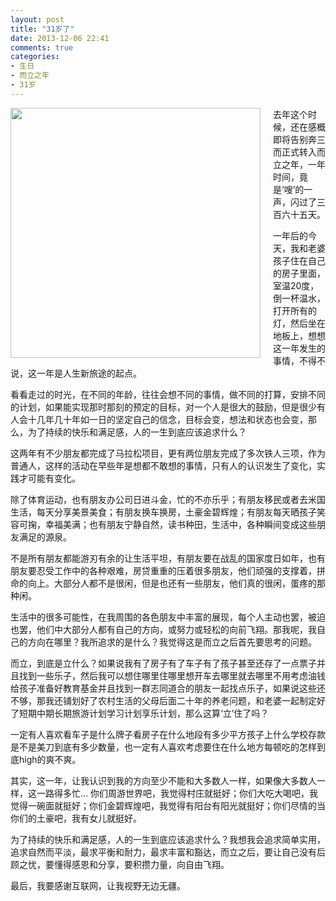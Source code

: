 ```yaml
---
layout: post
title: "31岁了"
date: 2013-12-06 22:41
comments: true
categories: 
- 生日
- 而立之年
- 31岁
---
```


<div style="float:left;margin-right:20px;"><img src="https://www.evernote.com/shard/s8/sh/8e25c70b-c63a-421a-9339-1dc70039ad02/d05dcce3d2ddeb20e0bd980e17df516e/deep/0/Screen-Shot-2013-12-06-at-10.50.01-pm.png" width='400px'/></div>

去年这个时候，还在感概即将告别奔三而正式转入而立之年，一年时间，竟是‘嗖’的一声，闪过了三百六十五天。

一年后的今天，我和老婆孩子住在自己的房子里面，室温20度，倒一杯温水，打开所有的灯，然后坐在地板上，想想这一年发生的事情，不得不说，这一年是人生新旅途的起点。

看看走过的时光，在不同的年龄，往往会想不同的事情，做不同的打算，安排不同的计划，如果能实现那时那刻的预定的目标，对一个人是很大的鼓励，但是很少有人会十几年几十年如一日的坚定自己的信念，目标会变，想法和状态也会变，那么，为了持续的快乐和满足感，人的一生到底应该追求什么？

这两年有不少朋友都完成了马拉松项目，更有两位朋友完成了多次铁人三项，作为普通人，这样的活动在早些年是想都不敢想的事情，只有人的认识发生了变化，实践才可能有变化。

除了体育运动，也有朋友办公司日进斗金，忙的不亦乐乎；有朋友移民或者去米国生活，每天分享美景美食；有朋友换车换房，土豪金碧辉煌；有朋友每天晒孩子笑容可掬，幸福美满；也有朋友宁静自然，读书种田，生活中，各种瞬间变成这些朋友满足的源泉。

不是所有朋友都能游刃有余的让生活平坦，有朋友要在战乱的国家度日如年，也有朋友要忍受工作中的各种艰难，房贷重重的压着很多朋友，他们顽强的支撑着，拼命的向上。大部分人都不是很闲，但是也还有一些朋友，他们真的很闲，蛋疼的那种闲。

生活中的很多可能性，在我周围的各色朋友中丰富的展现，每个人主动也罢，被迫也罢，他们中大部分人都有自己的方向，或努力或轻松的向前飞翔。那我呢，我自己的方向在哪里？我所追求的是什么？我觉得这是而立之后首先要思考的问题。

而立，到底是立什么？如果说我有了房子有了车子有了孩子甚至还存了一点票子并且找到一些乐子，然后我可以想住哪里住哪里想开车去哪里就去哪里不用考虑油钱给孩子准备好教育基金并且找到一群志同道合的朋友一起找点乐子，如果说这些还不够，那我还铺划好了农村生活的父母后面二十年的养老问题，和老婆一起制定好了短期中期长期旅游计划学习计划享乐计划，那么这算‘立’住了吗？

一定有人喜欢看车子是什么牌子看房子在什么地段有多少平方孩子上什么学校存款是不是美刀到底有多少数量，也一定有人喜欢考虑要住在什么地方每顿吃的怎样到底high的爽不爽。

其实，这一年，让我认识到我的方向至少不能和大多数人一样，如果像大多数人一样，这一路得多忙... 你们周游世界吧，我觉得村庄就挺好；你们大吃大喝吧，我觉得一碗面就挺好；你们金碧辉煌吧，我觉得有阳台有阳光就挺好；你们尽情的当你们的土豪吧，我有女儿就挺好。

为了持续的快乐和满足感，人的一生到底应该追求什么？我想我会追求简单实用，追求自然而平淡，最求平衡和耐力，最求丰富和豁达，而立之后，要让自己没有后顾之忧，要懂得感恩和分享，要积攒力量，向自由飞翔。

最后，我要感谢互联网，让我视野无边无疆。
